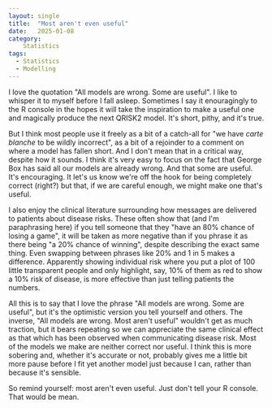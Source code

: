 ```yaml
---
layout: single
title:  "Most aren't even useful"
date:   2025-01-08
category:
    Statistics
tags:
  - Statistics
  - Modelling
---
```


I love the quotation "All models are wrong. Some are useful". I like to whisper it to myself before I fall asleep. Sometimes I say it enouragingly to the R console in the hopes it will take the inspiration to make a useful one and magically produce the next QRISK2 model. It's short, pithy, and it's true.

But I think most people use it freely as a bit of a catch-all for "we have *carte blanche* to be wildly incorrect", as a bit of a rejoinder to a comment on where a model has fallen short. And I don't mean that in a critical way, despite how it sounds. I think it's very easy to focus on the fact that George Box has said all our models are already wrong. And that some are useful. It's encouraging. It let's us know we're off the hook for being completely correct (right?) but that, if we are careful enough, we might make one that's useful. 

I also enjoy the clinical literature surrounding how messages are delivered to patients about disease risks. These often show that (and I'm paraphrasing here) if you tell someone that they "have an 80% chance of losing a game", it will be taken as more negative than if you phrase it as there being "a 20% chance of winning", despite describing the exact same thing. Even swapping between phrases like 20% and 1 in 5 makes a difference. Apparently showing individual risk where you put a plot of 100 little transparent people and only highlight, say, 10% of them as red to show a 10% risk of disease, is more effective than just telling patients the numbers.

All this is to say that I love the phrase "All models are wrong. Some are useful", but it's the optimistic version you tell yourself and others. The inverse, "All models are wrong. Most aren't useful" wouldn't get as much traction, but it bears repeating so we can appreciate the same clinical effect as that which has been observed when communicating disease risk. Most of the models we make are neither correct nor useful. I think this is more sobering and, whether it's accurate or not, probably gives me a little bit more pause before I fit yet another model just because I can, rather than because it's sensible. 

So remind yourself: most aren't even useful. Just don't tell your R console. That would be mean.